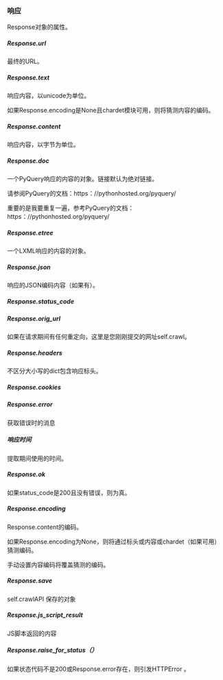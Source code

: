 ### 响应
Response对象的属性。

##### Response.url
最终的URL。

##### Response.text
响应内容，以unicode为单位。

如果Response.encoding是None且chardet模块可用，则将猜测内容的编码。

##### Response.content
响应内容，以字节为单位。

##### Response.doc
一个PyQuery响应的内容的对象。链接默认为绝对链接。

请参阅PyQuery的文档：https：//pythonhosted.org/pyquery/

重要的是我要重复一遍，参考PyQuery的文档：https：//pythonhosted.org/pyquery/

##### Response.etree
一个LXML响应的内容的对象。

##### Response.json
响应的JSON编码内容（如果有）。

##### Response.status_code
##### Response.orig_url
如果在请求期间有任何重定向，这里是您刚刚提交的网址self.crawl。

##### Response.headers
不区分大小写的dict包含响应标头。

##### Response.cookies
##### Response.error
获取错误时的消息

##### 响应时间
提取期间使用的时间。

##### Response.ok
如果status_code是200且没有错误，则为真。

##### Response.encoding
Response.content的编码。

如果Response.encoding为None，则将通过标头或内容或chardet（如果可用）猜测编码。

手动设置内容编码将覆盖猜测的编码。

##### Response.save
self.crawlAPI 保存的对象

##### Response.js_script_result
JS脚本返回的内容

##### Response.raise_for_status（）
如果状态代码不是200或Response.error存在，则引发HTTPError 。